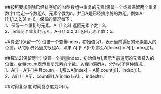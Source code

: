 ##按照要求删除已经排序好的int型数组中重复的元素(保留一个或者保留两个重复数字)
给定一个数组A，元素个数为n，并且A是已经排序好的数组。例如A=[1,1,1,2,2,3],n=6。保留的情况如下：  
1、保留一个重复的元素。A=[1,2,3] 返回元素个数：3。  
2、保留两个重复的元素。A=[1,1,2,2,3] 返回元素个数：5。  

##算法1(保留一个)
设置一个变量index，初始值为1，表示当前遍历的元素插入的位置。从1到n开始遍历数组A，如果 A[i]!=A[i-1],那么A[index] = A[i],index加1。  

##算法2(保留两个)
设置一个变量index，初始值为1,表示当前遍历的元素插入的位置。变量count表示重复元素的个数。从1到n遍历A，分为以下两种情况：  
1、A[i] = A[i-1]并且coutn = 1,那么A[index] = A[i],count加1，index加1。  
2、A[i] != A[i]，count置1,A[index]=A[i]，index加1。  

##时间复杂度
时间复杂度为O(n)。  
